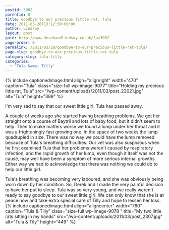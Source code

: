 ```yaml
---
postid: 3982
parentid: 0
title: Goodbye to our precious little rat, Tula
date: 2011-03-28T13:12:30+00:00
author: Lindsay
layout: post
guid: http://www.derekandlindsay.co.uk/?p=3982
page-order: 0
permalink: /2011/03/28/goodbye-to-our-precious-little-rat-tula/
page-slug: goodbye-to-our-precious-little-rat-tula
category-slug: tula-tilly
categories:
  - 'Tula &amp; Tilly'
---
```

{% include captionedimage.html align="alignright" width="470" caption="Tula" class="size-full wp-image-9077" title="Holding my precious little rat, Tula" src="/wp-content/uploads/2011/03/post_23021.jpg" alt="Tula" height="399" %} 

I'm very sad to say that our sweet little girl, Tula has passed away.

A couple of weeks ago she started having breathing problems. We got her straight onto a course of Baytril and lots of baby food, but it didn't seem to help. Then to make matters worse we found a lump under her throat and it was a frighteningly fast growing one. In the space of two weeks the lump quadrupled in size. There was no way we could have the lump removed because of Tula's breathing difficulties. Our vet was also suspicious when he first examined Tula that her problems weren't caused by respiratory infection, and the rapid growth of her lump, even though it itself was not the cause, may well have been a symptom of more serious internal growths. Either way we had to acknowledge that there was nothing we could do to help our little girl.

Tula's breathing was becoming very laboured, and she was obviously being worn down by her condition. So, Derek and I made the very painful decision to have her put to sleep. Tula was so very young, and we really weren't ready to say goodbye to our sweet little girl. We can only know that she is at peace now and take extra special care of Tilly and hope to lessen her loss. {% include captionedimage.html align="aligncenter" width="780" caption="Tula & Tilly" class="size-full wp-image-9078 " title="My two little rats sitting in my hands" src="/wp-content/uploads/2011/03/post_2307.jpg" alt="Tula & Tily" height="449" %}